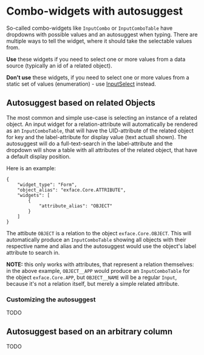 # Combo-widgets with autosuggest

So-called combo-widgets like `InputCombo` or `InputComboTable` have dropdowns with possible values and an autosuggest when typing. There are multiple ways to tell the widget, where it should take the selectable values from.

**Use** these widgets if you need to select one or more values from a data source (typically an id of a related object).

**Don't use** these widgets, if you need to select one or more values from a static set of values (enumeration) - use [InputSelect](Select-Inputs.md) instead.

## Autosuggest based on related Objects

The most common and simple use-case is selecting an instance of a related object. An input widget for a relation-attribute will automatically be rendered as an `InputComboTable`, that will have the UID-attribute of the related object for key and the label-attribute for display value (text actuall shown). The autosuggest will do a full-text-search in the label-attribute and the dropdown will show a table with all attributes of the related object, that have a default display position.

Here is an example:

```
{
	"widget_type": "Form",
	"object_alias": "exface.Core.ATTRIBUTE",
	"widgets": [
		{
			"attribute_alias": "OBJECT"
		}
	]
}
```

The attibute `OBJECT` is a relation to the object `exface.Core.OBJECT`. This will automatically produce an `InputComboTable` showing all objects with their respective name and alias and the autosuggest would use the object's label attribute to search in.

**NOTE:** this only works with attributes, that represent a relation themselves: in the above example, `OBJECT__APP` would produce an `InputComboTable` for the object `exface.Core.APP`, but `OBJECT__NAME` will be a regular `Input`, because it's not a relation itself, but merely a simple related attribute.

### Customizing the autosuggest

TODO

## Autosuggest based on an arbitrary column

TODO